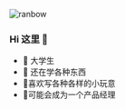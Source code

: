 ![ranbow](https://s1.ax1x.com/2020/07/13/UJ6VxK.jpg)

### Hi 这里 👋


- 🔭 大学生
- 🌱 还在学各种东西 
- ​:see_no_evil:​ 喜欢写各种各样的小玩意
- ​:night_with_stars:​ 可能会成为一个产品经理
